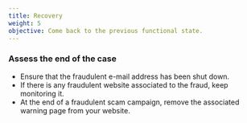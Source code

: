 ```yaml
---
title: Recovery
weight: 5
objective: Come back to the previous functional state.
---
```

### Assess the end of the case

- Ensure that the fraudulent e-mail address has been shut down.
- If there is any fraudulent website associated to the fraud, keep monitoring it.
- At the end of a fraudulent scam campaign, remove the associated warning page from your website.
